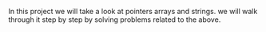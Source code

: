 In this project we will take a look at pointers arrays and strings. we will walk through it step by step by solving problems related to the above.
